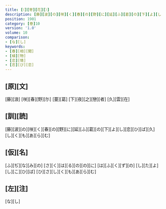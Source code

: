 ```yaml
---
title: [（][寄][花][）]
description: [藤][波][の][咲][く][春][の][野][に][延][ふ][葛][の][下][よ][し][恋][ひ][ば][久][し][く][も][あ][ら][む]
position: 1901
category: [巻]10
version: '1.0'
volume: 10
comparison:
- [な][し]
keywords:
- [春][相][聞]
- [植][物]
- [恋][情]
- [忍][び][恋]
---
```


## [原][文]

[藤][浪] [咲][春][野][尓] [蔓][葛] [下][夜][之][戀][者] [久][雲][在]

## [訓][読]

[藤][波][の][咲][く][春][の][野][に][延][ふ][葛][の][下][よ][し][恋][ひ][ば][久][し][く][も][あ][ら][む]

## [仮][名]

[ふ][ぢ][な][み][の] [さ][く][は][る][の][の][に] [は][ふ][く][ず][の] [し][た][よ][し][こ][ひ][ば] [ひ][さ][し][く][も][あ][ら][む]

## [左][注]

[な][し]
